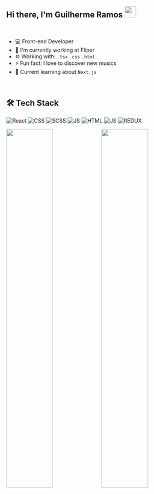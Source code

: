 ## Hi there, I'm Guilherme Ramos <img src="https://raw.githubusercontent.com/kaueMarques/kaueMarques/master/hi.gif" width="30px" height="30px" />

<br/>

- 💻 Front-end Developer
- 🏢 I'm currently working at Fliper
- ⚙️ Working with: `.tsx` `.css` `.html` 
- ⚡ Fun fact: I love to discover new musics
- 🌱 Current learning about `Next.js`

<br/>

## 🛠  Tech Stack

![React](https://img.shields.io/badge/React-20232A?style=for-the-badge&logo=react&logoColor=61DAFB) ![CSS](https://img.shields.io/badge/CSS3-1572B6?style=for-the-badge&logo=css3&logoColor=white)  ![SCSS](https://img.shields.io/badge/Sass-CC6699?style=for-the-badge&logo=sass&logoColor=white)  ![JS](https://img.shields.io/badge/JavaScript-F7DF1E?style=for-the-badge&logo=javascript&logoColor=black) 
![HTML](https://img.shields.io/badge/HTML5-E34F26?style=for-the-badge&logo=html5&logoColor=white) 
 ![JS](
https://img.shields.io/badge/TypeScript-007ACC?style=for-the-badge&logo=typescript&logoColor=white) 
![REDUX](https://img.shields.io/badge/Redux-593D88?style=for-the-badge&logo=redux&logoColor=white) 
        
<p align="left">
  <img width="49.5%" src="https://github-readme-stats.vercel.app/api?username=guiramos7&show_icons=true&theme=nightowl&hide_border=true" />
  <img width="49.5%" src="https://github-readme-streak-stats.herokuapp.com/?user=guiramos7&theme=nightowl&hide_border=true" />
  </a>
</p>



